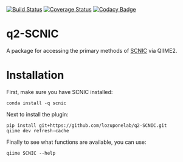 [![Build Status](https://travis-ci.com/lozuponelab/q2-SCNIC.svg?branch=master)](https://travis-ci.com/lozuponelab/q2-SCNIC) [![Coverage Status](https://coveralls.io/repos/github/lozuponelab/q2-SCNIC/badge.svg?branch=master)](https://coveralls.io/github/lozuponelab/q2-SCNIC?branch=master) [![Codacy Badge](https://app.codacy.com/project/badge/Grade/3bcffec347f84d70b473dbe9c4192083)](https://www.codacy.com/gh/lozuponelab/q2-SCNIC/dashboard?utm_source=github.com&amp;utm_medium=referral&amp;utm_content=lozuponelab/q2-SCNIC&amp;utm_campaign=Badge_Grade)

# q2-SCNIC

A package for accessing the primary methods of [SCNIC](https://www.github.com/lozuponelab/SCNIC) via QIIME2.

# Installation

First, make sure you have SCNIC installed:

```
conda install -q scnic
```

Next to install the plugin:

```
pip install git+https://github.com/lozuponelab/q2-SCNIC.git
qiime dev refresh-cache
```

Finally to see what functions are available, you can use:

```
qiime SCNIC --help
```
